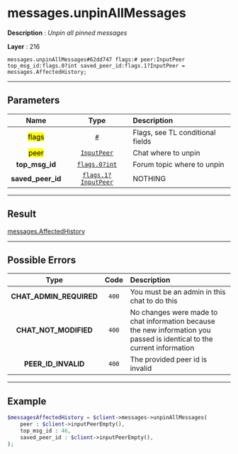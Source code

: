 # messages.unpinAllMessages

**Description** : *Unpin all pinned messages*

**Layer** : 216

```tl
messages.unpinAllMessages#62dd747 flags:# peer:InputPeer top_msg_id:flags.0?int saved_peer_id:flags.1?InputPeer = messages.AffectedHistory;
```

---

## Parameters

| Name | Type | Description |
| :---: | :---: | :--- |
| <mark>flags</mark> | [`#`](type/#) | Flags, see TL conditional fields |
| <mark>peer</mark> | [`InputPeer`](type/InputPeer) | Chat where to unpin |
| **top_msg_id** | [`flags.0?int`](type/int) | Forum topic where to unpin |
| **saved_peer_id** | [`flags.1?InputPeer`](type/InputPeer) | NOTHING |

---

## Result

[messages.AffectedHistory](type/messages.AffectedHistory)

---

## Possible Errors

| Type | Code | Description |
| :---: | :---: | :--- |
| **CHAT_ADMIN_REQUIRED** | `400` | You must be an admin in this chat to do this |
| **CHAT_NOT_MODIFIED** | `400` | No changes were made to chat information because the new information you passed is identical to the current information |
| **PEER_ID_INVALID** | `400` | The provided peer id is invalid |

---

## Example

```php
$messagesAffectedHistory = $client->messages->unpinAllMessages(
	peer : $client->inputPeerEmpty(),
	top_msg_id : 46,
	saved_peer_id : $client->inputPeerEmpty(),
);
```